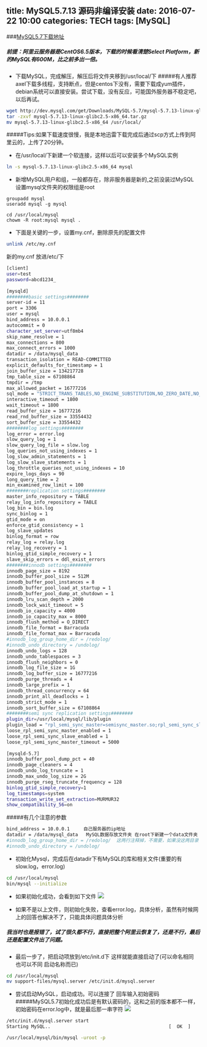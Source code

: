 title: MySQL5.7.13 源码非编译安装
date: 2016-07-22 10:00
categories: TECH
tags: [MySQL]
---

###[MySQL5.7下载地址](http://dev.mysql.com/get/Downloads/MySQL-5.7/mysql-5.7.13-linux-glibc2.5-x86_64.tar.gz)
##### 前提：阿里云服务器是CentOS6.5版本，下载的时候看清楚Select Platform，新的MySQL有600M，比之前多出一倍。

- 下载MySQL，完成解压，解压后将文件夹移到/usr/local/下
#####有人推荐axel下载多线程，支持断点，但是centos下没有，需要下载成yum插件，debian系统可以直接安装。尝试下载，没有反应，可能国外服务器不稳定吧，以后再试。
```bash
wget http://dev.mysql.com/get/Downloads/MySQL-5.7/mysql-5.7.13-linux-glibc2.5-x86_64.tar.gz
tar -zxvf mysql-5.7.13-linux-glibc2.5-x86_64.tar.gz
mv mysql-5.7.13-linux-glibc2.5-x86_64 /usr/local/
```
#####Tips:如果下载速度很慢，我是本地迅雷下载完成后通过scp方式上传到阿里云的，上传了20分钟。

- 在/usr/local/下新建一个软连接，这样以后可以安装多个MySQL实例
```bash
ln -s mysql-5.7.13-linux-glibc2.5-x86_64 mysql
```

- 新增MySQL用户和组，一般都存在，除非服务器是新的,之前没装过MySQL 设置mysql文件夹的权限组是root
```
groupadd mysql
useradd mysql -g mysql

cd /usr/local/mysql
chowm -R root:mysql mysql .
```

- 下面是关键的一步，设置my.cnf，删除原先的配置文件
```bash
unlink /etc/my.cnf
```

新的my.cnf 放进/etc/下
```bash
[client]
user=test
password=abcd1234_
 
[mysqld]
########basic settings########
server-id = 11
port = 3306
user = mysql
bind_address = 10.0.0.1
autocommit = 0
character_set_server=utf8mb4
skip_name_resolve = 1
max_connections = 800
max_connect_errors = 1000
datadir = /data/mysql_data
transaction_isolation = READ-COMMITTED
explicit_defaults_for_timestamp = 1
join_buffer_size = 134217728
tmp_table_size = 67108864
tmpdir = /tmp
max_allowed_packet = 16777216
sql_mode = "STRICT_TRANS_TABLES,NO_ENGINE_SUBSTITUTION,NO_ZERO_DATE,NO_ZERO_IN_DATE,ERROR_FOR_DIVISION_BY_ZERO,NO_AUTO_CREATE_USER"
interactive_timeout = 1800
wait_timeout = 1800
read_buffer_size = 16777216
read_rnd_buffer_size = 33554432
sort_buffer_size = 33554432
########log settings########
log_error = error.log
slow_query_log = 1
slow_query_log_file = slow.log
log_queries_not_using_indexes = 1
log_slow_admin_statements = 1
log_slow_slave_statements = 1
log_throttle_queries_not_using_indexes = 10
expire_logs_days = 90
long_query_time = 2
min_examined_row_limit = 100
########replication settings########
master_info_repository = TABLE
relay_log_info_repository = TABLE
log_bin = bin.log
sync_binlog = 1
gtid_mode = on
enforce_gtid_consistency = 1
log_slave_updates
binlog_format = row
relay_log = relay.log
relay_log_recovery = 1
binlog_gtid_simple_recovery = 1
slave_skip_errors = ddl_exist_errors
########innodb settings########
innodb_page_size = 8192
innodb_buffer_pool_size = 512M
innodb_buffer_pool_instances = 8
innodb_buffer_pool_load_at_startup = 1
innodb_buffer_pool_dump_at_shutdown = 1
innodb_lru_scan_depth = 2000
innodb_lock_wait_timeout = 5
innodb_io_capacity = 4000
innodb_io_capacity_max = 8000
innodb_flush_method = O_DIRECT
innodb_file_format = Barracuda
innodb_file_format_max = Barracuda
#innodb_log_group_home_dir = /redolog/
#innodb_undo_directory = /undolog/
innodb_undo_logs = 128
innodb_undo_tablespaces = 3
innodb_flush_neighbors = 0
innodb_log_file_size = 1G
innodb_log_buffer_size = 16777216
innodb_purge_threads = 4
innodb_large_prefix = 1
innodb_thread_concurrency = 64
innodb_print_all_deadlocks = 1
innodb_strict_mode = 1
innodb_sort_buffer_size = 67108864
########semi sync replication settings########
plugin_dir=/usr/local/mysql/lib/plugin
plugin_load = "rpl_semi_sync_master=semisync_master.so;rpl_semi_sync_slave=semisync_slave.so"
loose_rpl_semi_sync_master_enabled = 1
loose_rpl_semi_sync_slave_enabled = 1
loose_rpl_semi_sync_master_timeout = 5000
 
[mysqld-5.7]
innodb_buffer_pool_dump_pct = 40
innodb_page_cleaners = 4
innodb_undo_log_truncate = 1
innodb_max_undo_log_size = 2G
innodb_purge_rseg_truncate_frequency = 128
binlog_gtid_simple_recovery=1
log_timestamps=system
transaction_write_set_extraction=MURMUR32
show_compatibility_56=on
```
#####有几个注意的参数
```bash
bind_address = 10.0.0.1 	自己服务器的ip地址
datadir = /data/mysql_data   MySQL数据存放文件夹 在root下新建一个data文件夹 里面什么都不要
#innodb_log_group_home_dir = /redolog/  这两行注释掉，不需要，如果没这两目录 会报错
#innodb_undo_directory = /undolog/
```

- 初始化Mysql，完成后在datadir下有MySQL的库和相关文件(重要的有slow.log，error.log)
```bash
cd /usr/local/mysql
bin/mysql --initialize
```
- 如果初始化成功，会看到如下文件
![](http://7xo7qs.com1.z0.glb.clouddn.com/mysql_data.png)

- 如果不是以上文件，则初始化失败，查看error.log，具体分析，虽然有时候网上的回答也解决不了，只能具体问题具体分析
##### 我当时也是报错了，试了很久都不行，直接把整个阿里云恢复了，还是不行，最后还是配置文件出了问题。

- 最后一步了，把启动项放到/etc/init.d下 这样就能直接启动了(可以命名相同 也可以不同 启动名称而已)
```bash
cd /usr/local/mysql
mv support-files/mysql.server /etc/init.d/mysql.server
```

- 尝试启动MySQL，启动成功。可以连接了 回车输入初始密码
#####MySQL5.7初始化成功后是有默认密码的，这和之前的版本都不一样，初始密码在error.log中，就是最后那一串字符
![](http://7xo7qs.com1.z0.glb.clouddn.com/initpwd.png)
```bash
/etc/init.d/mysql.server start
Starting MySQL..                                           [  OK  ]

/usr/local/mysql/bin/mysql -uroot -p
```







